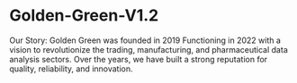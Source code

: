 # Golden-Green-V1.2
Our Story: Golden Green was founded in 2019 Functioning in 2022 with a vision to revolutionize the trading, manufacturing, and pharmaceutical data analysis sectors. Over the years, we have built a strong reputation for quality, reliability, and innovation.
